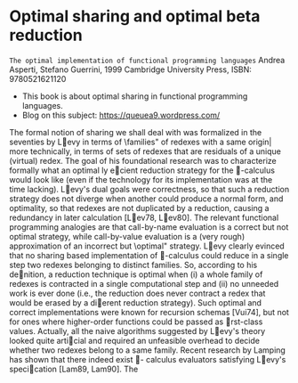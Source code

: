 # Optimal sharing and optimal beta reduction

`The optimal implementation of functional programming languages`
Andrea Asperti, Stefano Guerrini, 1999
Cambridge University Press, ISBN: 9780521621120 

* This book is about optimal sharing in functional programming languages.
* Blog on this subject: https://queuea9.wordpress.com/

The formal notion of sharing we shall deal with was formalized in the
seventies by Levy in terms of \families" of redexes with a same origin|
more technically, in terms of sets of redexes that are residuals of a unique
(virtual) redex. The goal of his foundational research was to characterize
formally what an optimal ly ecient reduction strategy for the -calculus
would look like (even if the technology for its implementation was at the
time lacking). Levy's dual goals were correctness, so that such a reduction strategy does not diverge when another could produce a normal
form, and optimality, so that redexes are not duplicated by a reduction,
causing a redundancy in later calculation [Lev78, Lev80]. The relevant
functional programming analogies are that call-by-name evaluation is a
correct but not optimal strategy, while call-by-value evaluation is a (very
rough) approximation of an incorrect but \optimal" strategy.
Levy clearly evinced that no sharing based implementation of -calculus
could reduce in a single step two redexes belonging to distinct families.
So, according to his denition, a reduction technique is optimal when (i)
a whole family of redexes is contracted in a single computational step
and (ii) no unneeded work is ever done (i.e., the reduction does never
contract a redex that would be erased by a dierent reduction strategy).
Such optimal and correct implementations were known for recursion
schemas [Vui74], but not for ones where higher-order functions could
be passed as rst-class values. Actually, all the naive algorithms suggested by Levy's theory looked quite articial and required an unfeasible
overhead to decide whether two redexes belong to a same family.
Recent research by Lamping has shown that there indeed exist -
calculus evaluators satisfying Levy's specication [Lam89, Lam90]. The
